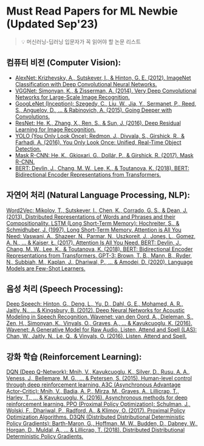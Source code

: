# Must Read Papers for ML Newbie (Updated Sep'23)

> 💡 머신러닝-딥러닝 입문자가 꼭 읽어야 할 논문 리스트

## 컴퓨터 비전 (Computer Vision):

- [AlexNet: Krizhevsky, A., Sutskever, I., & Hinton, G. E. (2012). ImageNet Classification with Deep Convolutional Neural Networks.](https://proceedings.neurips.cc/paper_files/paper/2012/file/c399862d3b9d6b76c8436e924a68c45b-Paper.pdf)
- [VGGNet: Simonyan, K., & Zisserman, A. (2014). Very Deep Convolutional Networks for Large-Scale Image Recognition.](https://arxiv.org/abs/1409.1556)
- [GoogLeNet (Inception): Szegedy, C., Liu, W., Jia, Y., Sermanet, P., Reed, S., Anguelov, D., ... & Rabinovich, A. (2015). Going Deeper with Convolutions.](https://arxiv.org/abs/1409.4842)
- [ResNet: He, K., Zhang, X., Ren, S., & Sun, J. (2016). Deep Residual Learning for Image Recognition.](https://arxiv.org/abs/1512.03385)
- [YOLO (You Only Look Once): Redmon, J., Divvala, S., Girshick, R., & Farhadi, A. (2016). You Only Look Once: Unified, Real-Time Object Detection.](https://arxiv.org/abs/1506.02640)
- [Mask R-CNN: He, K., Gkioxari, G., Dollár, P., & Girshick, R. (2017). Mask R-CNN.](https://arxiv.org/abs/1703.06870)
- [BERT: Devlin, J., Chang, M. W., Lee, K., & Toutanova, K. (2018). BERT: Bidirectional Encoder Representations from Transformers.](https://arxiv.org/abs/1810.04805)

## 자연어 처리 (Natural Language Processing, NLP):

[Word2Vec: Mikolov, T., Sutskever, I., Chen, K., Corrado, G. S., & Dean, J. (2013). Distributed Representations of Words and Phrases and their Compositionality.
](https://arxiv.org/abs/1310.4546)
[LSTM (Long Short-Term Memory): Hochreiter, S., & Schmidhuber, J. (1997). Long Short-Term Memory.
](https://www.bioinf.jku.at/publications/older/2604.pdf)
[Attention is All You Need: Vaswani, A., Shazeer, N., Parmar, N., Uszkoreit, J., Jones, L., Gomez, A. N., ... & Kaiser, Ł. (2017). Attention Is All You Need.
](https://www.google.com/url?sa=t&rct=j&q=&esrc=s&source=web&cd=&ved=2ahUKEwjam7D8h5-BAxXqsFYBHQMSC0IQFnoECBAQAQ&url=https%3A%2F%2Farxiv.org%2Fabs%2F1706.03762&usg=AOvVaw2ceXGQohV5Kx51VSkfkG08&opi=89978449)
[BERT: Devlin, J., Chang, M. W., Lee, K., & Toutanova, K. (2018). BERT: Bidirectional Encoder Representations from Transformers.
](https://arxiv.org/abs/1810.04805)
[GPT-3: Brown, T. B., Mann, B., Ryder, N., Subbiah, M., Kaplan, J., Dhariwal, P., ... & Amodei, D. (2020). Language Models are Few-Shot Learners.
](https://arxiv.org/abs/2005.14165)

## 음성 처리 (Speech Processing):

[Deep Speech: Hinton, G., Deng, L., Yu, D., Dahl, G. E., Mohamed, A. R., Jaitly, N., ... & Kingsbury, B. (2012). Deep Neural Networks for Acoustic Modeling in Speech Recognition.
](https://ieeexplore.ieee.org/document/6296526)
[Wavenet: van den Oord, A., Dieleman, S., Zen, H., Simonyan, K., Vinyals, O., Graves, A., ... & Kavukcuoglu, K. (2016). Wavenet: A Generative Model for Raw Audio.
](https://arxiv.org/abs/1609.03499)
[Listen, Attend and Spell (LAS): Chan, W., Jaitly, N., Le, Q., & Vinyals, O. (2016). Listen, Attend and Spell.
](https://arxiv.org/abs/1508.01211)

## 강화 학습 (Reinforcement Learning):

[DQN (Deep Q-Network): Mnih, V., Kavukcuoglu, K., Silver, D., Rusu, A. A., Veness, J., Bellemare, M. G., ... & Petersen, S. (2015). Human-level control through deep reinforcement learning.
](https://www.nature.com/articles/nature14236)
[A3C (Asynchronous Advantage Actor-Critic): Mnih, V., Badia, A. P., Mirza, M., Graves, A., Lillicrap, T., Harley, T., ... & Kavukcuoglu, K. (2016). Asynchronous methods for deep reinforcement learning.
](https://arxiv.org/abs/1602.01783)
[PPO (Proximal Policy Optimization): Schulman, J., Wolski, F., Dhariwal, P., Radford, A., & Klimov, O. (2017). Proximal Policy Optimization Algorithms.
](https://arxiv.org/abs/1707.06347)
[D3QN (Distributed Distributional Deterministic Policy Gradients): Barth-Maron, G., Hoffman, M. W., Budden, D., Dabney, W., Horgan, D., Muldal, A., ... & Lillicrap, T. (2018). Distributed Distributional Deterministic Policy Gradients.
](https://arxiv.org/abs/1804.08617)

<!--
## 컴퓨터 비전 (Computer Vision):
### 이미지 분류 (Image Classification): 이미지가 어떤 객체나 카테고리에 속하는지 분류합니다.
### 객체 검출 (Object Detection): 이미지 내에서 객체의 위치를 찾고 경계 상자를 그립니다.
### 얼굴 인식 (Face Recognition): 얼굴을 인식하고 개별 얼굴을 식별합니다.
### 이미지 분할 (Image Segmentation): 이미지를 픽셀 수준에서 객체로 분할합니다.
### 스타일 변환 (Style Transfer): 한 이미지의 스타일을 다른 이미지에 적용합니다.
### 자율 주행 자동차 (Autonomous Vehicles): 자율 주행 자동차에서 센서 데이터를 처리하고 환경을 이해하는 데 활용됩니다.

## 자연어 처리 (Natural Language Processing, NLP):
### 텍스트 분류 (Text Classification): 텍스트를 카테고리로 분류하거나 감정을 분석합니다.
### 기계 번역 (Machine Translation): 언어 간 번역을 수행합니다.
### 개체명 인식 (Named Entity Recognition, NER): 텍스트에서 명사나 개체를 식별합니다.
### 문서 요약 (Text Summarization): 긴 텍스트를 요약하여 핵심 내용을 추출합니다.
### 감정 분석 (Sentiment Analysis): 텍스트의 감정 톤을 분석합니다.
### 질의 응답 시스템 (Question Answering Systems): 질문에 대한 답변을 생성합니다.

## 음성 처리 (Speech Processing):
### 음성 인식 (Speech Recognition): 음성을 텍스트로 변환합니다.
### 음성 합성 (Speech Synthesis): 텍스트를 음성으로 변환합니다.
### 화자 인식 (Speaker Recognition): 특정 화자를 인식합니다.
### 음성 감정 분석 (Speech Emotion Analysis): 음성에서 감정을 분석합니다.

## 강화 학습 (Reinforcement Learning):
### 에이전트가 환경과 상호 작용하며 보상을 최대화하는 방법을 학습합니다.
### 게임, 로봇 제어, 금융 거래 등 다양한 응용 분야에서 사용됩니다.

## 생성적 모델 (Generative Models):
### 생성적 적대 신경망 (Generative Adversarial Networks, GANs): 이미지, 음성, 텍스트 등의 데이터를 생성합니다.
### 변이형 오토인코더 (Variational Autoencoders, VAEs): 데이터를 생성하고 분석하는 데 사용됩니다.

## 각종 응용 분야:
### 의료 이미지 분석 (Medical Image Analysis)
### 금융 예측 (Financial Forecasting)
### 화학 및 분자 모델링 (Chemistry and Molecular Modeling)
### 게임 개발 (Game Development)
### 로봇 공학 (Robotics)
### 환경 모니터링 (Environmental Monitoring)
-->


<!--
## CNN (Convolutional Neural Network) 

### 

### Computer Vision

- [Image Super-Resolution Using Deep Convolutional Networks](https://arxiv.org/abs/1501.00092)
-->

<!--
CNN (Convolutional Neural Network) 
LSTM (Long Short-Term Memory)
RNN (Recurrent Neural Network)
GAN (Generation Attemarical Network)
RBFN (Radial Basis Function Network)
MLP (Multi-Layer Perceptron)
SOM (Self Organization Map)
DBN (Deep Belief Networks)
RBM (Restricted Boltzmann Machine)
Autoencoder

ref: https://t.ly/othN4
-->
